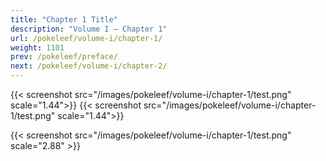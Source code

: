 ```yaml
---
title: "Chapter 1 Title"
description: "Volume I – Chapter 1"
url: /pokeleef/volume-i/chapter-1/
weight: 1101
prev: /pokeleef/preface/
next: /pokeleef/volume-i/chapter-2/
---
```



<div style="display: flex; gap: 0; align-items: flex-start;">
  {{< screenshot src="/images/pokeleef/volume-i/chapter-1/test.png" scale="1.44">}}
  {{< screenshot src="/images/pokeleef/volume-i/chapter-1/test.png" scale="1.44">}}
</div>

{{< screenshot src="/images/pokeleef/volume-i/chapter-1/test.png" scale="2.88" >}}
